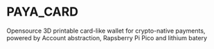 # PAYA_CARD
Opensource 3D printable card-like wallet for crypto-native payments, powered by Account abstraction, Rapsberry Pi Pico and lithium batery
